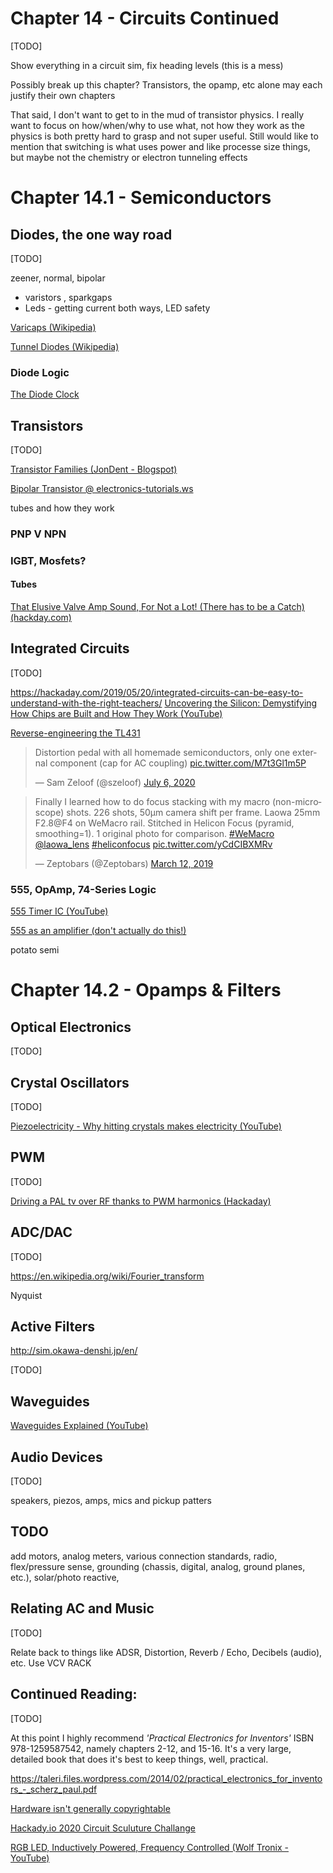 # Chapter 14 - Circuits Continued

[TODO]

Show everything in a circuit sim, fix heading levels (this is a mess)

Possibly break up this chapter? Transistors, the opamp, etc alone may each justify their own chapters

That said, I don't want to get to in the mud of transistor physics. I really want to focus on how/when/why to use what, not how they work as the physics is both pretty hard to grasp and not super useful. Still would like to mention that switching is what uses power and like processe size things, but maybe not the chemistry or electron tunneling effects

# Chapter 14.1 - Semiconductors

## Diodes, the one way road

[TODO]

zeener, normal, bipolar

+ varistors , sparkgaps
+ Leds - getting current both ways, LED safety

[Varicaps (Wikipedia)](https://en.wikipedia.org/wiki/Varicap)

[Tunnel Diodes (Wikipedia)](https://en.wikipedia.org/wiki/Tunnel_diode)

### Diode Logic

[The Diode Clock](https://hackaday.io/project/11677-the-diode-clock)

## Transistors

[TODO]

[Transistor Families (JonDent - Blogspot)](https://djjondent.blogspot.com/2019/05/transistor-families.html)

[Bipolar Transistor @ electronics-tutorials.ws](https://www.electronics-tutorials.ws/transistor/tran_1.html)

tubes and how they work

### PNP V NPN

### IGBT, Mosfets?

#### Tubes

[That Elusive Valve Amp Sound, For Not a Lot! (There has to be a Catch) (hackday.com)](https://hackaday.com/2020/09/01/that-elusive-valve-amp-sound-for-not-a-lot-there-has-to-be-a-catch/)

## Integrated Circuits

[TODO]

https://hackaday.com/2019/05/20/integrated-circuits-can-be-easy-to-understand-with-the-right-teachers/
[Uncovering the Silicon: Demystifying How Chips are Built and How They Work (YouTube)](https://www.youtube.com/watch?v=VNzkhZBjo5k&list=PL5cGwrD7cv8hK-qxPqRB25Dzs0BtLWhXz)

[Reverse-engineering the TL431](http://www.righto.com/2014/05/reverse-engineering-tl431-most-common.html)

<blockquote class="twitter-tweet"><p lang="en" dir="ltr">Distortion pedal with all homemade semiconductors, only one external component (cap for AC coupling) <a href="https://t.co/M7t3Gl1m5P">pic.twitter.com/M7t3Gl1m5P</a></p>&mdash; Sam Zeloof (@szeloof) <a href="https://twitter.com/szeloof/status/1280249239495479297?ref_src=twsrc%5Etfw">July 6, 2020</a></blockquote> <script async src="https://platform.twitter.com/widgets.js" charset="utf-8"></script>

<blockquote class="twitter-tweet"><p lang="en" dir="ltr">Finally I learned how to do focus stacking with my macro (non-microscope) shots. 226 shots, 50µm camera shift per frame. Laowa 25mm F2.8@F4 on WeMacro rail. Stitched in Helicon Focus (pyramid, smoothing=1). 1 original photo for comparison. <a href="https://twitter.com/hashtag/WeMacro?src=hash&amp;ref_src=twsrc%5Etfw">#WeMacro</a> <a href="https://twitter.com/laowa_lens?ref_src=twsrc%5Etfw">@laowa_lens</a> <a href="https://twitter.com/hashtag/heliconfocus?src=hash&amp;ref_src=twsrc%5Etfw">#heliconfocus</a> <a href="https://t.co/yCdCIBXMRv">pic.twitter.com/yCdCIBXMRv</a></p>&mdash; Zeptobars (@Zeptobars) <a href="https://twitter.com/Zeptobars/status/1105594474036686852?ref_src=twsrc%5Etfw">March 12, 2019</a></blockquote> <script async src="https://platform.twitter.com/widgets.js" charset="utf-8"></script>





### 555, OpAmp, 74-Series Logic

[555 Timer IC (YouTube)](https://www.youtube.com/watch?v=fLaexx-NMj8&list=PL5cGwrD7cv8hK-qxPqRB25Dzs0BtLWhXz)

[555 as an amplifier (don't actually do this!)](http://www.555-timer-circuits.com/555-amplifier.html)

potato semi

# Chapter 14.2 - Opamps & Filters

## Optical Electronics

[TODO]

## Crystal Oscillators

[TODO]

[Piezoelectricity - Why hitting crystals makes electricity (YouTube)](https://www.youtube.com/watch?v=wcJXA8IqYl8)

## PWM

[TODO]

[Driving a PAL tv over RF thanks to PWM harmonics (Hackaday)](https://hackaday.com/2020/08/26/driving-a-pal-tv-over-rf-thanks-to-pwm-harmonics/)

## ADC/DAC

[TODO]

https://en.wikipedia.org/wiki/Fourier_transform

Nyquist

## Active Filters

http://sim.okawa-denshi.jp/en/

[TODO]

## Waveguides

[Waveguides Explained (YouTube)](https://www.youtube.com/watch?v=r9-m17IPOco)

## Audio Devices

[TODO]

speakers, piezos, amps, mics and pickup patters

## TODO

add motors, analog meters, various connection standards, radio, flex/pressure sense, grounding (chassis, digital, analog, ground planes, etc.), solar/photo reactive,

## Relating AC and Music

[TODO]

Relate back to things like ADSR, Distortion, Reverb / Echo, Decibels (audio), etc. Use VCV RACK



## Continued Reading:

[TODO]

At this point I highly recommend *'Practical Electronics for Inventors'* ISBN 978-1259587542, namely chapters 2-12, and 15-16. It's a very large, detailed book that does it's best to keep things, well, practical.

https://taleri.files.wordpress.com/2014/02/practical_electronics_for_inventors_-_scherz_paul.pdf

[Hardware isn't generally copyrightable](https://web.archive.org/web/20120114234704/http://wiki.openhardware.org/Hardware_Isn't_Generally_Copyrightable)

[Hackady.io 2020 Circuit Sculuture Challange](https://hackaday.io/contest/174093-2020-circuit-sculpture-challenge)

[RGB LED, Inductively Powered, Frequency Controlled (Wolf Tronix - YouTube)](https://www.youtube.com/watch?v=3DeOPN1Cl1Y)

